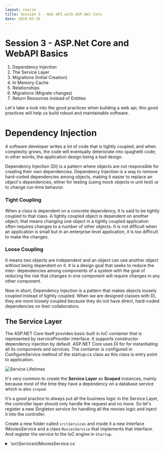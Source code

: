 ```yaml
---
layout: course
title: Session 3 - Web API with ASP.Net Core
date: 2019-05-26
---
```


# Session 3 - ASP.Net Core and WebAPI Basics

1. Dependency Injection
1. The Service Layer
1. Migrations (Initial Creation)
1. In Memory Cache
1. Relationships
1. Migrations (Migrate changes)
1. Return Resources instead of Entities

Let's take a look into the good practices when building a web api, this good practices will help us build robust and maintainable software.

# Dependency Injection

A software developer writes a lot of code that is tightly coupled; and when complexity grows, the code will eventually deteriorate into spaghetti code; in other words, the application design being a bad design.

Dependency Injection (DI) is a pattern where objects are not responsible for creating their own dependencies. Dependency Injection is a way to remove hard-coded dependencies among objects, making it easier to replace an object's dependencies, either for testing (using mock objects in unit test) or to change run-time behavior.

### Tight Coupling
When a class is dependent on a concrete dependency, it is said to be tightly coupled to that class. A tightly coupled object is dependent on another object; that means changing one object in a tightly coupled application often requires changes to a number of other objects. It is not difficult when an application is small but in an enterprise level application, it is too difficult to make the changes.

### Loose Coupling
It means two objects are independent and an object can use another object without being dependent on it. It is a design goal that seeks to reduce the inter- dependencies among components of a system with the goal of reducing the risk that changes in one component will require changes in any other component.

Now in short, Dependency Injection is a pattern that makes objects loosely coupled instead of tightly coupled. When we are designed classes with DI, they are more loosely coupled because they do not have direct, hard-coded dependencies on their collaborators.

## The Service Layer

The ASP.NET Core itself provides basic built in IoC container that is represented by IserviceProvider interface. It supports constructor dependency injection by default. ASP.NET Core uses DI for for instantiating all its components and services. The container is configured in ConfigureService method of the startup.cs class as this class is entry point to application.

![Service Lifetimes](http://social.technet.microsoft.com/wiki/cfs-file.ashx/__key/communityserver-wikis-components-files/00-00-00-00-05/172024.1.PNG)

It's very common to create the **Service Layer** as **Scoped** instances, mainly because most of the time they have a dependency on a database service which is also `scoped`.

It's a good practice to always put all the business logic in the Service Layer, the controller layer should only handle the request and no more. So let's register a new Singleton service for handling all the movies logic and inject it into the controller.

Create a new folder called `src\Services` and inside it a new Interface IMoviesService and a class `MoviesService` that implements that interface.
And register the service to the IoC engine in `Startup`.

<details>
  <summary>`src\Services\IMoviesService.cs`</summary>
  ```csharp
  using System.Collections.Generic;
  using MoviesWebApi.Models;

  namespace MoviesWebApi.Services {
      public interface IMoviesService {
          List<Movie> GetAllMovies();
          Movie GetMovie(string id);
          Movie CreateMovie(Movie movie);
          Movie UpdateMovie(string id, Movie movie);
          void DeleteMovie(string id);
      }
  }
  ```
</details>

`src\Services\MoviesService.cs`
```csharp
using System.Collections.Generic;
using System.Linq;
using MoviesWebApi.Data;
using MoviesWebApi.Models;

namespace MoviesWebApi.Services {
    public class MoviesService : IMoviesService {

        private AppDbContext db;

        public MoviesService(AppDbContext db) {
            this.db = db;
        }

        public List<Movie> GetAllMovies() {
            return db.Movies.ToList();
        }

        public Movie GetMovie(string id) {
            return db.Movies.Find(id);
        }

        public Movie CreateMovie(Movie movie) {
            db.Movies.Add(movie);
            db.SaveChanges();
            return movie;
        }

        public Movie UpdateMovie(string id, Movie movie) {
            Movie movieFromDb = db.Movies.Find(id);

            if (movieFromDb == null) {
                return null;
            }

            //Copy all modifiable fields
            movieFromDb.Name = movie.Name;
            movieFromDb.Year = movie.Year;
            movieFromDb.Genre = movie.Genre;
            movieFromDb.Duration = movie.Duration;

            db.Movies.Update(movieFromDb);
            db.SaveChanges();

            return movieFromDb;
        }

        public void DeleteMovie(string id) {
            Movie movieFromDb = db.Movies.Find(id);

            if (movieFromDb == null) {
                return;
            }

            db.Movies.Remove(movieFromDb);
            db.SaveChanges();
        }
    }
}
```

Update the controller.

```csharp
using System.Collections.Generic;
using Microsoft.AspNetCore.Mvc;
using MoviesWebApi.Models;
using MoviesWebApi.Services;

namespace MoviesWebApi.Controllers {

    [Route("api/movies")]
    [ApiController]
    public class MoviesController : ControllerBase {

        private IMoviesService moviesService;

        public MoviesController(IMoviesService moviesService) {
            this.moviesService = moviesService;
        }

        [HttpGet]
        //GET api/movies
        public ActionResult<IEnumerable<Movie>> GetAllMovies() {
            return moviesService.GetAllMovies();
        }

        [HttpGet("{id}")]
        //GET api/movies/{id}
        public ActionResult<Movie> GetMovie(string id) {
            Movie movie = moviesService.GetMovie(id);

            if (movie == null) {
                return NotFound();
            }

            return movie;
        }

        [HttpPost]
        //POST api/movies
        //Payload: A Json representing the Movie object
        public ActionResult<Movie> CreateMovie(Movie movie) {
            return moviesService.CreateMovie(movie);
        }

        [HttpPut("{id}")]
        //PUT api/movies/{id}
        //Payload: A Json representing the Movie object
        public ActionResult<Movie> UpdateMovie(string id, Movie movie) {
            Movie updatedMovie = moviesService.UpdateMovie(id, movie);

            if (updatedMovie == null) {
                return NotFound();
            }

            return updatedMovie;
        }

        [HttpDelete("{id}")]
        //DELETE api/movies/{id}
        public ActionResult DeleteMovie(string id) {
            moviesService.DeleteMovie(id);
            return NoContent();
        }
    }
}
```

And add the next line to the method `ConfigureServices` in the class `Startup`.

```csharp
services.TryAddScoped<IMoviesService, MoviesService>();
```

[Reference](https://social.technet.microsoft.com/wiki/contents/articles/37218.asp-net-core-overview-of-dependency-injection.aspx)


## Migrations (Initial Creation)

We have manually created all the schema of the database, that is, using SQL code. If we are developers we have the option of EF Core handling all that for us as well. That is called `Migrations`.

As quoted by the Microsoft page:

> A data model changes during development and gets out of sync with the database. You can drop the database and let EF create a new one that matches the model, but this procedure results in the loss of data. The migrations feature in EF Core provides a way to incrementally update the database schema to keep it in sync with the application's data model while preserving existing data in the database.

This has advantages and disadvantages, I personally think is a very cool feature:

Pros:
1. SQL Server schema gets generated automagically by EF Core, which means you do not need to invest more time writing SQL Code.
1. EF Core not only auto-generated the code for the schema, it also generated the code for a roll back, so in case something goes wrong you can quickly roll back.
1. You can version the code, since it's C# code which will get stored in the project itself it's easily versioned along with all your other changes

Cons:
1. You will need to fire all your database developers (just kidding).

Let's re-create the database using `Migrations` so we can add changes later and see how this cool feature works.

First Delete the database we created in the previous session.

```
DROP DATABASE MoviesDB
```

Now go to the terminal, in the root of the our project (where the file `MoviesWebApi.csproj` is located) run the next command:

```
dotnet ef migrations add InitialMigration
```

The previous command, if executed correctly, created a migration with the name `InitialMigration`. Look for a folder called `Migrations` in the project, you will see some new files created there, these files represent the migrations, each file contains C# code which serves for making database changes.

For this first migration all the code you see there is for Creating the database if not exists and for creating the table with the structure we specified in the Model.

Now execute the next command for applying the pending migrations to the database, for our scenario it will apply the migration called `InitialMigration` which is the only one there.

```
dotnet ef database update
```

Using the Db Configuration we setup in our project the previous command will apply the migration to the SQL Server database. If executed correctly you should now see the database `MoviesDB` again in SSMS and the correct schema in there.

[Reference](https://docs.microsoft.com/en-us/ef/core/managing-schemas/migrations/)

## In Memory Cache

There are different ways to cache responses to clients so our service won't need to process the same response again and again, this way we boost the performance of our application, take away database bottlenecks and maybe save some bucks if we were planning to scale our application to a more powerful server or use a server-farm or more EC2 instances.

One of this ways, which I think is pretty cool is the `In Memory Cache`.

I will quote here microsoft:

> Caching can significantly improve the performance and scalability of an app by reducing the work required to generate content. Caching works best with data that changes infrequently. Caching makes a copy of data that can be returned much faster than from the original source. Apps should be written and tested to never depend on cached data.

> ASP.NET Core supports several different caches. The simplest cache is based on the IMemoryCache, which represents a cache stored in the memory of the web server. Apps that run on a server farm of multiple servers should ensure that sessions are sticky when using the in-memory cache.

### Cache guidelines
> Code should always have a fallback option to fetch data and not depend on a cached value being available.
> * The cache uses a scarce resource, memory. Limit cache growth:
> * Do not use external input as cache keys.
> * Use expirations to limit cache growth.
> * Use SetSize, Size, and SizeLimit to limit cache size. The ASP.NET Core runtime does not limit cache size based on memory pressure. It's up to the developer to limit cache size.

Now, hands on. In-memory caching is a service that's referenced from your app using Dependency Injection. Call `AddMemoryCache` in `ConfigureServices`:

```csharp
services.AddMemoryCache();
```

Now, we need a class to store the keys, the keys are going to be used to individually identify each entry in the cache.
We will also add a utility class for aiding us generating those keys.

`src\MemoryCache\MemoryCacheKey.cs`
```csharp
namespace MoviesWebApi.MemoryCache {
    public enum MemoryCacheKey {
        MOVIES_ALL,
        MOVIE_BY_ID
    }

    public static class MemoryCacheKeyGenerator {
        public static string Generate(MemoryCacheKey key, string identifier = "") {
            if (string.IsNullOrEmpty(identifier)) {
                return key.ToString();
            }
            return $"{key.ToString()}_{identifier}";
        }
    }
}
```

Now inject the cache into the `MoviesService` and use it:

`src\Services\MoviesService.cs`
```csharp
using System;
using System.Collections.Generic;
using System.Linq;
using Microsoft.Extensions.Caching.Memory;
using MoviesWebApi.Data;
using MoviesWebApi.MemoryCache;
using MoviesWebApi.Models;

namespace MoviesWebApi.Services {
    public class MoviesService : IMoviesService {

        private AppDbContext db;
        private IMemoryCache memoryCache;

        public MoviesService(AppDbContext db, IMemoryCache memoryCache) {
            this.db = db;
            this.memoryCache = memoryCache;
        }

        //Now we will get all movies from the InMemoryCache which are stored under the key "MOVIES_ALL"
        //If the entry in the cache does not exists (first time, cache was expired or evicted)
        //then it will call the lambda function which receives an ICacheEntry as parameter and returns
        //the values for that entry.
        public List<Movie> GetAllMovies() {
            return memoryCache.GetOrCreate(
                MemoryCacheKey.MOVIES_ALL.ToString(), cacheEntry => {
                    cacheEntry.AbsoluteExpirationRelativeToNow = TimeSpan.FromMinutes(30);
                    return db.Movies.ToList();
                });
        }


        public Movie GetMovie(string id) {
            return memoryCache.GetOrCreate(
                MemoryCacheKeyGenerator.Generate(MemoryCacheKey.MOVIE_BY_ID, id),
                cacheEntry => GetMovieFromDb(cacheEntry, id));
        }

        //Instead of creating an anonymous method, call this one for fetching data from db
        private Movie GetMovieFromDb(ICacheEntry cacheEntry, string id) {
            cacheEntry.AbsoluteExpirationRelativeToNow = TimeSpan.FromMinutes(30);
            return db.Movies.Find(id);
        }

        public Movie CreateMovie(Movie movie) {
            db.Movies.Add(movie);
            db.SaveChanges();
            //Evict cache with all movies
            memoryCache.Remove(MemoryCacheKey.MOVIES_ALL.ToString());
            return movie;
        }

        public Movie UpdateMovie(string id, Movie movie) {
            Movie movieFromDb = db.Movies.Find(id);

            if (movieFromDb == null) {
                return null;
            }

            //Copy all modifiable fields
            movieFromDb.Name = movie.Name;
            movieFromDb.Year = movie.Year;
            movieFromDb.Genre = movie.Genre;
            movieFromDb.Duration = movie.Duration;

            db.Movies.Update(movieFromDb);
            db.SaveChanges();
            MemoryCacheKeyGenerator.Generate(MemoryCacheKey.MOVIE_BY_ID, id);
            return movieFromDb;
        }

        public void DeleteMovie(string id) {
            Movie movieFromDb = db.Movies.Find(id);

            if (movieFromDb == null) {
                return;
            }

            db.Movies.Remove(movieFromDb);
            db.SaveChanges();
            memoryCache.Remove(MemoryCacheKey.MOVIES_ALL.ToString());
        }
    }
}
```

Now for testing purposes, run your app and call twice the endpoint `GetAllMovies`. Watch closely the logs, you will only see one call to database been made by the EF Core engine, not two.

[Reference](https://docs.microsoft.com/en-us/aspnet/core/performance/caching/memory?view=aspnetcore-2.2)

## Relationships

We have now understand the basics about EF Core, it's time to add some more tables so we can practice in how to make relationships between them.

We have a `movies`, so let's add `actors` and `producers` too. A movie has one producer and producers can have many movies, this is a one to many relationship. In a movie can participate many actors, and an actor can participate in many movies, since this is a many to many relationship we need a third table for storing this relationship.

Let's begin adding the Models, create these new 3 models under the `src\Models` directory and update the `Movie` model:

`src\Models\Actor.cs`
```csharp
using System;
using System.Collections.Generic;

namespace MoviesWebApi.Models {
    public class Actor {
        public Actor() {
            Id = Guid.NewGuid().ToString();
            CreatedDate = DateTime.Now;
            LastUpdatedDate = DateTime.Now;
        }
        public string Id { get; set; }
        public string Name { get; set; }
        public DateTime CreatedDate { get; set; }
        public DateTime LastUpdatedDate { get; set; }
        /**Navigation Properties**/
        public ICollection<MovieActor> MovieActors { get; set; } //Many to Many
    }
}
```

`src\Models\Studio.cs`
```csharp
using System;
using System.Collections.Generic;

namespace MoviesWebApi.Models {
    public class Studio {
        public Studio() {
            Id = Guid.NewGuid().ToString();
            CreatedDate = DateTime.Now;
            LastUpdatedDate = DateTime.Now;
        }

        public string Id { get; set; }
        public string Name { get; set; }
        public DateTime CreatedDate { get; set; }
        public DateTime LastUpdatedDate { get; set; }
        /**Navigation Properties**/
        public ICollection<Movie> Movies { get; set; } //One to Many
    }
}
```

`src\Models\MovieActor.cs`
```csharp
using System;

namespace MoviesWebApi.Models {
    public class MovieActor {
        public string MovieId { get; set; }
        public string ActorId { get; set; }
        public DateTime CreatedDate { get; set; }
        /**Navigation Properties**/
        public Movie Movie { get; set; }
        public Actor Actor { get; set; }
    }
}
```

`src\Models\Movie.cs`
```csharp
using System;
using System.Collections.Generic;

namespace MoviesWebApi.Models {
    public class Movie {
        public Movie() {
            Id = Guid.NewGuid().ToString();
            CreatedDate = DateTime.Now;
            LastUpdatedDate = DateTime.Now;
        }

        // This field is going to be recognized automatically by
        // EF Core as the Primary Key of the table
        public string Id { get; set; }
        public string Name { get; set; }
        public string Genre { get; set; }
        public int Year { get; set; }
        public int Duration { get; set; }
        public string StudioId { get; set; }

        // These fields are here to know when this record
        // was first created and when it was last updated
        public DateTime CreatedDate { get; set; }
        public DateTime LastUpdatedDate { get; set; }

        /**Navigation Properties**/
        public Studio Studio { get; set; }                //One to Many
        public ICollection<MovieActor> MovieActors { get; set; } //Many to Many
    }
}
```

Add 2 new controllers with their respective services.

`src\Conrollers\ActorsController.cs`
```csharp

```

`src\Services\IActorsService.cs`
```csharp

```

`src\Services\ActorsService.cs`
```csharp

```

`src\Conrollers\StudiosController.cs`
```csharp

```

`src\Services\IStudiosService.cs`
```csharp

```

`src\Services\StudiosService.cs`
```csharp

```

Add a new endpoint and it's respective service method to movies (for inserting actors into a movie):
`src\Conrollers\MoviesController.cs`
```csharp

```
`src\Services\IMoviesService.cs`
```csharp

```

`src\Services\MoviesService.cs`
```csharp

```

Register the newly created services into Startup and tweak a little the JSON Serializer.

`Startup.cs`
```csharp

```

Create a new `Migration` and apply it to the database:
```
dotnet ef migrations add AddingMoreRelationships
dotnet ef database update
```
You will see how the new column StudioId was added to the table Movies as an FK, and how all the tables were created with their respective relationships.

## Return Resources instead of Entities

If you see the serializded JSON response for a `Movie` entity you may notice something odd, the field `movieActors` holds an array of a serialized `MovieActors` objects, where the `Movie` part is always the same, which is the parent `Movie` object.
This is very useful for Entity objects managed by `EF Core` but not that useful for exposing that data as a response of a REST web service.
A more useful approach would be to have a field `Actors` inside the `Movie` object.

Create resources to be returned instead of entities.
Map using Automapper.
For example instead of returning:

`GET http://localhost:5000/api/movies/`
```javascript
[
    {
        "id": "f8cafcac-0384-422a-b551-a7cdfcc1ee0e",
        "name": "Sword of the Stranger",
        "genre": "Anime",
        "year": 2001,
        "duration": 122,
        "createdDate": "2019-05-29T10:27:09.8873847",
        "lastUpdatedDate": "2019-05-29T10:27:09.9161859",
        "movieActors": [
            {
                "movieId": "f8cafcac-0384-422a-b551-a7cdfcc1ee0e",
                "actorId": "9f1fd5b1-0f01-4dc8-9c57-91aee00655de",
                "createdDate": "0001-01-01T00:00:00",
                "actor": {
                    "id": "9f1fd5b1-0f01-4dc8-9c57-91aee00655de",
                    "name": "Sweeney Todd",
                    "createdDate": "2019-05-29T13:38:16.9242563",
                    "lastUpdatedDate": "2019-05-29T13:38:16.9243121",
                    "movieActors": []
                }
            }
        ]
    }
]
```

Better return:
```javascript
[
    {
        "id": "f8cafcac-0384-422a-b551-a7cdfcc1ee0e",
        "name": "Sword of the Stranger",
        "genre": "Anime",
        "year": 2001,
        "duration": 122,
        "createdDate": "2019-05-29T10:27:09.8873847",
        "lastUpdatedDate": "2019-05-29T10:27:09.9161859",
        "actors": [
            {
              "id": "9f1fd5b1-0f01-4dc8-9c57-91aee00655de",
              "name": "Sweeney Todd",
              "createdDate": "2019-05-29T13:38:16.9242563",
              "lastUpdatedDate": "2019-05-29T13:38:16.9243121"
            }
        ]
    }
]
```
